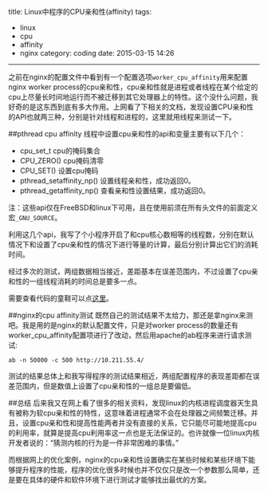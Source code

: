 title: Linux中程序的CPU亲和性(affinity)
tags: 
- linux
- cpu
- affinity
- nginx
category: coding
date: 2015-03-15 14:26
---
之前在nginx的配置文件中看到有一个配置选项`worker_cpu_affinity`用来配置nginx worker process的cpu亲和性，cpu亲和性就是进程或者线程在某个给定的cpu上尽量长时间地运行而不被迁移到其它处理器上的特性。这个没什么问题，我好奇的是这东西到底有多大作用。上网看了下相关的文档，发现设置CPU亲和性的API也就两三种，分别是针对线程和进程的，这里就用线程来测试一下。
<!-- more -->
##pthread cpu affinity
线程中设置cpu亲和性的api和变量主要有以下几个：

* cpu_set_t cpu的掩码集合
* CPU_ZERO() cpu掩码清零
* CPU_SET() 设置cpu掩码
* pthread_setaffinity_np() 设置线程亲和性，成功返回0。
* pthread_getaffinity_np() 查看亲和性设置结果，成功返回0。

注：这些api仅在FreeBSD和linux下可用，且在使用前须在所有头文件的前面定义宏`_GNU_SOURCE`。

利用这几个api，我写了个小程序开启了和cpu核心数相等的线程数，分别在默认情况下和设置了cpu亲和性的情况下进行等量的计算，最后分别计算出它们的消耗时间。

经过多次的测试，两组数据相当接近，差距基本在误差范围内，不过设置了cpu亲和性的一组线程消耗的时间总是要多一点。

需要查看代码的童鞋可以点[这里]()。

##nginx的cpu affinity测试
既然自己的测试结果不太给力，那还是拿nginx来测吧。我是用的是nginx的默认配置文件，只是对worker
process的数量还有worker_cpu_affinity配置项进行了改动，然后用apache的ab程序来进行请求测试:

`ab -n 50000 -c 500 http://10.211.55.4/`

测试的结果总体上和我写得程序的测试结果相近，两组配置程序的表现差距都在误差范围内，但是数值上设置了cpu亲和性的一组总是要偏低。


##总结
后来我又在网上看了很多的相关资料，发现linux的内核进程调度器天生具有被称为软cpu亲和性的特性，这意味着进程通常不会在处理器之间频繁迁移。并且，设置cpu亲和性和提高性能两者并没有直接的关系，它只能尽可能地提高cpu的利用率，就算是提高cpu利用率这一点也是无法保证的。也许就像一位linux内核开发者说的：“猜测内核的行为是一件非常困难的事情。”

而根据网上的优化案例，nginx的cpu亲和性设置确实在某些时候和某些环境下能够提升程序的性能，程序的优化很多时候也并不仅仅只是改一个参数那么简单，还是要在具体的硬件和软件环境下进行测试才能够找出最优的方案。
